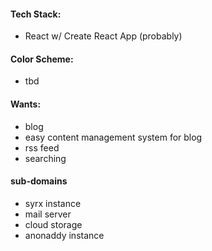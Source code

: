 #### Tech Stack:
* React w/ Create React App (probably)

#### Color Scheme:
* tbd

#### Wants:
* blog
* easy content management system for blog
* rss feed
* searching

#### sub-domains
* syrx instance
* mail server
* cloud storage
* anonaddy instance
